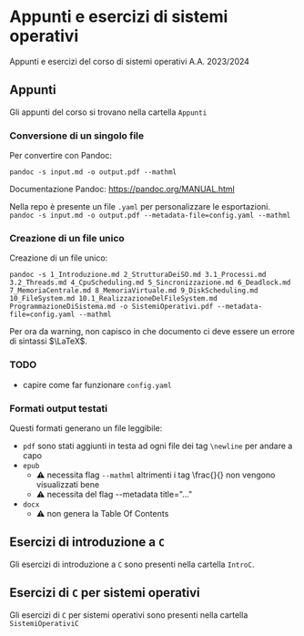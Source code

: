 # Appunti e esercizi di sistemi operativi

Appunti e esercizi del corso di sistemi operativi A.A. 2023/2024

## Appunti 

Gli appunti del corso si trovano nella cartella `Appunti`

### Conversione di un singolo file

Per convertire con Pandoc:

`pandoc -s input.md -o output.pdf --mathml`

Documentazione Pandoc: <https://pandoc.org/MANUAL.html>

Nella repo è presente un file `.yaml` per personalizzare le esportazioni.
`pandoc -s input.md -o output.pdf --metadata-file=config.yaml --mathml`

### Creazione di un file unico 

Creazione di un file unico:

`pandoc -s 1_Introduzione.md 2_StrutturaDeiSO.md 3.1_Processi.md 3.2_Threads.md 4_CpuScheduling.md 5_Sincronizzazione.md 6_Deadlock.md 7_MemoriaCentrale.md 8_MemoriaVirtuale.md 9_DiskScheduling.md 10_FileSystem.md 10.1_RealizzazioneDelFileSystem.md ProgrammazioneDiSistema.md -o SistemiOperativi.pdf --metadata-file=config.yaml --mathml`

Per ora da warning, non capisco in che documento ci deve essere un errore di sintassi $\LaTeX$.

### TODO

- capire come far funzionare `config.yaml`

### Formati output testati

Questi formati generano un file leggibile:

- `pdf` sono stati aggiunti in testa ad ogni file dei tag `\newline` per andare a capo
- `epub` 
  - ⚠️ necessita flag `--mathml` altrimenti i tag \frac{}{} non vengono visualizzati bene
  - ⚠️ necessita del flag --metadata title="..."
- `docx` 
  - ⚠️ non genera la Table Of Contents

## Esercizi di introduzione a `C`

Gli esercizi di introduzione a `C` sono presenti nella cartella `IntroC`.

## Esercizi di `C` per sistemi operativi

Gli esercizi di `C` per sistemi operativi sono presenti nella cartella `SistemiOperativiC`